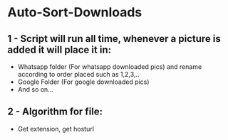 # Auto-Sort-Downloads

## 1 - Script will run all time, whenever a picture is added it will place it in:

- Whatsapp folder (For whatsapp downloaded pics) and rename according to order placed such as 1,2,3,..
- Google Folder (For google downloaded pics)
- And so on...

## 2 - Algorithm for file:

 - Get extension, get hosturl